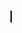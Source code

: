 <!DOCTYPE html>
<html lang="en">
<head>
    <meta charset="UTF-8">
    <meta name="viewport" content="width=device-width, initial-scale=1.0">
    <title>Traffic Testing Game</title>
    <style>
        canvas {
            border: 1px solid #000;
        }
    </style>
</head>
<body>
    <canvas id="gameCanvas" width="600" height="400"></canvas>
    <script>
        const canvas = document.getElementById("gameCanvas");
        const ctx = canvas.getContext("2d");
        let carX = canvas.width / 2 - 25;
        let carY = canvas.height - 120;
        const CAR_WIDTH = 50;
        const CAR_HEIGHT = 100;
        const OBSTACLE_SPEED = 5;
        const POWERUP_SPEED_BOOST = 2;
        const POWERUP_SHIELD_DURATION = 5000; // 5 seconds
        const obstacles = [];
        const mysteryBoxes = [];
        const speedBoosts = [];
        const shields = [];
        const keys = {};
        let gameRunning = true;
        let score = 0; // Initialize the score
        let colorInverted = false; // Flag to track color inversion
        let speedBoostActive = false; // Flag to track speed boost power-up
        let shieldActive = false; // Flag to track shield power-up
        document.addEventListener('keydown', function(event) {
            keys[event.key] = true;
        });
        document.addEventListener('keyup', function(event) {
            keys[event.key] = false;
        });
        function handleInput() {
            // Handle user input
            if (keys['ArrowLeft'] && carX > 0) {
                carX -= 5;
            }
            if (keys['ArrowRight'] && carX < canvas.width - CAR_WIDTH) {
                carX += 5;
            }
            if (keys['ArrowUp'] && carY > 0) {
                carY -= 5;
            }
            if (keys['ArrowDown'] && carY < canvas.height - CAR_HEIGHT) {
                carY += 5;
            }
        }
        function updateGame() {
            // Update game state
            if (!gameRunning) {
                return; // Stop updating if the game is not running
            }
            // Move obstacles
            for (let i = 0; i < obstacles.length; i++) {
                obstacles[i].y += OBSTACLE_SPEED;
                // Check for collision between car and obstacle
                if (
                    carX < obstacles[i].x + obstacles[i].width &&
                    carX + CAR_WIDTH > obstacles[i].x &&
                    carY < obstacles[i].y + obstacles[i].height &&
                    carY + CAR_HEIGHT > obstacles[i].y
                ) {
                    console.log("Collision Detected!");
                    handleCollision();
                }
                // Check if the car passes the obstacle
                if (obstacles[i].y > canvas.height) {
                    obstacles.splice(i, 1); // Remove the obstacle
                    score++; // Increment the score
                }
            }

            // Move mystery boxes
            for (let i = 0; i < mysteryBoxes.length; i++) {
                mysteryBoxes[i].y += OBSTACLE_SPEED;
                // Check for collision between car and mystery box
                if (
                    carX < mysteryBoxes[i].x + mysteryBoxes[i].width &&
                    carX + CAR_WIDTH > mysteryBoxes[i].x &&
                    carY < mysteryBoxes[i].y + mysteryBoxes[i].height &&
                    carY + CAR_HEIGHT > mysteryBoxes[i].y
                ) {
                    console.log("Mystery Box Hit!");
                    handleMysteryBox();
                    mysteryBoxes.splice(i, 1); // Remove the mystery box
                }
            }

            // Move speed boosts
            for (let i = 0; i < speedBoosts.length; i++) {
                speedBoosts[i].y += OBSTACLE_SPEED;
                // Check for collision between car and speed boost
                if (
                    carX < speedBoosts[i].x + speedBoosts[i].width &&
                    carX + CAR_WIDTH > speedBoosts[i].x &&
                    carY < speedBoosts[i].y + speedBoosts[i].height &&
                    carY + CAR_HEIGHT > speedBoosts[i].y
                ) {
                    console.log("Speed Boost Hit!");
                    handleSpeedBoost();
                    speedBoosts.splice(i, 1); // Remove the speed boost
                }
            }

            // Move shields
            for (let i = 0; i < shields.length; i++) {
                shields[i].y += OBSTACLE_SPEED;
                // Check for collision between car and shield
                if (
                    carX < shields[i].x + shields[i].width &&
                    carX + CAR_WIDTH > shields[i].x &&
                    carY < shields[i].y + shields[i].height &&
                    carY + CAR_HEIGHT > shields[i].y
                ) {
                    console.log("Shield Hit!");
                    handleShield();
                    shields.splice(i, 1); // Remove the shield
                }
            }
        }

        function handleCollision() {
            if (shieldActive) {
                console.log("Shield Protected!");
                shieldActive = false; // Deactivate the shield
            } else {
                gameRunning = false; // Stop the game on collision
                colorInverted = true; // Trigger color inversion
            }
        }

        function handleMysteryBox() {
            // Implement cool effects for mystery box
            // For example, you can add additional points or power-ups here
            console.log("Mystery Box Effect!");
            score += 5; // Add 5 points to the score
        }

        function handleSpeedBoost() {
            console.log("Speed Boost Activated!");
            speedBoostActive = true; // Activate speed boost
            setTimeout(() => {
                speedBoostActive = false; // Deactivate speed boost after 5 seconds
            }, POWERUP_SHIELD_DURATION);
        }

        function handleShield() {
            console.log("Shield Activated!");
            shieldActive = true; // Activate shield
            setTimeout(() => {
                shieldActive = false; // Deactivate shield after 5 seconds
            }, POWERUP_SHIELD_DURATION);
        }

        function drawGame() {
            // Draw game elements on the canvas
            ctx.clearRect(0, 0, canvas.width, canvas.height);

            // Apply color inversion if needed
            if (colorInverted) {
                ctx.fillStyle = "black";
                ctx.fillRect(0, 0, canvas.width, canvas.height);
                ctx.filter = "invert(100%)";
            }

            // Draw car
            ctx.fillStyle = "rgb(0, 100, 200)";
            ctx.fillRect(carX, carY, CAR_WIDTH, CAR_HEIGHT);
            // Draw obstacles
            ctx.fillStyle = "black";
            for (const obstacle of obstacles) {
                ctx.fillRect(obstacle.x, obstacle.y, obstacle.width, obstacle.height);
            }

            // Draw mystery boxes
            ctx.fillStyle = "yellow";
            for (const box of mysteryBoxes) {
                ctx.fillRect(box.x, box.y, box.width, box.height);
            }

            // Draw speed boosts
            ctx.fillStyle = "green";
            for (const boost of speedBoosts) {
                ctx.fillRect(boost.x, boost.y, boost.width, boost.height);
            }

            // Draw shields
            ctx.fillStyle = "blue";
            for (const shield of shields) {
                ctx.fillRect(shield.x, shield.y, shield.width, shield.height);
            }

            // Display the score
            ctx.fillStyle = "black";
            ctx.font = "20px Arial";
            ctx.fillText("Score: " + score, 10, 30);

            // Display power-up status
            ctx.fillText("Speed Boost: " + (speedBoostActive ? "Active" : "Inactive"), 10, 60);
            ctx.fillText("Shield: " + (shieldActive ? "Active" : "Inactive"), 10, 90);

            // Reset color inversion
            ctx.filter = "none";
        }
        function gameLoop() {
            updateGame();
            drawGame();
            handleInput();
            requestAnimationFrame(gameLoop);
        }
        // Start the game loop
        gameLoop();
        // Example: You can add obstacle, mystery box, speed boost, and shield creation logic here if needed
        function createObstacle() {
            const obstacleWidth = Math.random() * (150 - 50) + 50;
            const obstacleX = Math.random() * (canvas.width - obstacleWidth);
            const obstacleY = -20;
            obstacles.push({ x: obstacleX, y: obstacleY, width: obstacleWidth, height: 20 });
        }

        function createMysteryBox() {
            const boxWidth = 30;
            const boxX = Math.random() * (canvas.width - boxWidth);
            const boxY = -20;
            mysteryBoxes.push({ x: boxX, y: boxY, width: boxWidth, height: boxWidth });
        }

        function createSpeedBoost() {
            const boostWidth = 30;
            const boostX = Math.random() * (canvas.width - boostWidth);
            const boostY = -20;
            speedBoosts.push({ x: boostX, y: boostY, width: boostWidth, height: boostWidth });
        }

        function createShield() {
            const shieldWidth = 30;
            const shieldX = Math.random() * (canvas.width - shieldWidth);
            const shieldY = -20;
            shields.push({ x: shieldX, y: shieldY, width: shieldWidth, height: shieldWidth });
        }

        setInterval(createObstacle, 1000);  // Create obstacles every second
        setInterval(createMysteryBox, 5000); // Create mystery boxes every 5 seconds
        setInterval(createSpeedBoost, 7000); // Create speed boosts every 7 seconds
        setInterval(createShield, 10000); // Create shields every 10 seconds
    </script>
</body>
</html>